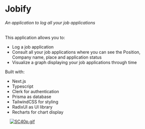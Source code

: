 # Jobify

###### An application to log all your job applications

This application allows you to:
- Log a job application
- Consult all your job applications where you can see the Position, Company name, place and application status
- Visualize a graph displaying your job applications through time

Built with:
 - Next.js
 - Typescript
 - Clerk for authentication
 - Prisma as database
 - TailwindCSS for styling
 - RadixUI as UI library
 - Recharts for chart display

&nbsp;
&nbsp;
[![SC40p.gif](https://s13.gifyu.com/images/SC40p.gif)](https://gifyu.com/image/SC40p)